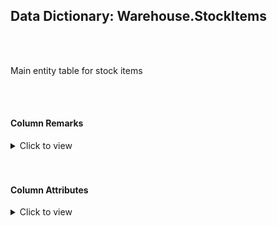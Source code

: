 ## Data Dictionary: Warehouse.StockItems 
 <br /> 
 <br /> 
 Main entity table for stock items 
 <br /> 
 <br /> 
 

####  Column Remarks
 <Details> 
 <Summary>Click to view</Summary> 
 

<br /> 
 | Column | Remarks | 
 |------|------|  
|**StockItemID**| Numeric ID used for reference to a stock item within the database | 
|**StockItemName**| Full name of a stock item (but not a full description) | 
|**SupplierID**| Usual supplier for this stock item | 
|**ColorID**| Color (optional) for this stock item | 
|**UnitPackageID**| Usual package for selling units of this stock item | 
|**OuterPackageID**| Usual package for selling outers of this stock item (ie cartons, boxes, etc.) | 
|**Brand**| Brand for the stock item (if the item is branded) | 
|**Size**| Size of this item (eg: 100mm) | 
|**LeadTimeDays**| Number of days typically taken from order to receipt of this stock item | 
|**QuantityPerOuter**| Quantity of the stock item in an outer package | 
|**IsChillerStock**| Does this stock item need to be in a chiller? | 
|**Barcode**| Barcode for this stock item | 
|**TaxRate**| Tax rate to be applied | 
|**UnitPrice**| Selling price (ex-tax) for one unit of this product | 
|**RecommendedRetailPrice**| Recommended retail price for this stock item | 
|**TypicalWeightPerUnit**| Typical weight for one unit of this product (packaged) | 
|**MarketingComments**| Marketing comments for this stock item (shared outside the organization) | 
|**InternalComments**| Internal comments (not exposed outside organization) | 
|**Photo**| Photo of the product | 
|**CustomFields**| Custom fields added by system users | 
|**Tags**| Advertising tags associated with this stock item (JSON array retrieved from CustomFields) | 
|**SearchDetails**| Combination of columns used by full text search | 
|**LastEditedBy**| Null | 
|**ValidFrom**| Null | 
|**ValidTo**| Null | 
 
 </Details> 
 <br /> 
 <br />  


#### Column Attributes 
 <Details> 
 <Summary>Click to view</Summary>
 

<br /> 
 | Column | ColumnDefault | IsNullable | DataType | CharMaxLength | CharDataLength | NumericPrecision | NumericScale | DatetimePrecision | CharSetName | CollationName |
 |------|------|------|------|------|------|------|------|------|------|------|
 |**StockItemID**| (NEXT VALUE FOR [Sequences].[StockItemID]) | NO | int | Null | Null | 10 | 0 | Null | Null | Null | 
|**StockItemName**| Null | NO | nvarchar | 100 | 200 | Null | Null | Null | UNICODE | Latin1_General_100_CI_AS | 
|**SupplierID**| Null | NO | int | Null | Null | 10 | 0 | Null | Null | Null | 
|**ColorID**| Null | YES | int | Null | Null | 10 | 0 | Null | Null | Null | 
|**UnitPackageID**| Null | NO | int | Null | Null | 10 | 0 | Null | Null | Null | 
|**OuterPackageID**| Null | NO | int | Null | Null | 10 | 0 | Null | Null | Null | 
|**Brand**| Null | YES | nvarchar | 50 | 100 | Null | Null | Null | UNICODE | Latin1_General_100_CI_AS | 
|**Size**| Null | YES | nvarchar | 20 | 40 | Null | Null | Null | UNICODE | Latin1_General_100_CI_AS | 
|**LeadTimeDays**| Null | NO | int | Null | Null | 10 | 0 | Null | Null | Null | 
|**QuantityPerOuter**| Null | NO | int | Null | Null | 10 | 0 | Null | Null | Null | 
|**IsChillerStock**| Null | NO | bit | Null | Null | Null | Null | Null | Null | Null | 
|**Barcode**| Null | YES | nvarchar | 50 | 100 | Null | Null | Null | UNICODE | Latin1_General_100_CI_AS | 
|**TaxRate**| Null | NO | decimal | Null | Null | 18 | 3 | Null | Null | Null | 
|**UnitPrice**| Null | NO | decimal | Null | Null | 18 | 2 | Null | Null | Null | 
|**RecommendedRetailPrice**| Null | YES | decimal | Null | Null | 18 | 2 | Null | Null | Null | 
|**TypicalWeightPerUnit**| Null | NO | decimal | Null | Null | 18 | 3 | Null | Null | Null | 
|**MarketingComments**| Null | YES | nvarchar | -1 | -1 | Null | Null | Null | UNICODE | Latin1_General_100_CI_AS | 
|**InternalComments**| Null | YES | nvarchar | -1 | -1 | Null | Null | Null | UNICODE | Latin1_General_100_CI_AS | 
|**Photo**| Null | YES | varbinary | -1 | -1 | Null | Null | Null | Null | Null | 
|**CustomFields**| Null | YES | nvarchar | -1 | -1 | Null | Null | Null | UNICODE | Latin1_General_100_CI_AS | 
|**Tags**| Null | YES | nvarchar | -1 | -1 | Null | Null | Null | UNICODE | Latin1_General_100_CI_AS | 
|**SearchDetails**| Null | NO | nvarchar | -1 | -1 | Null | Null | Null | UNICODE | Latin1_General_100_CI_AS | 
|**LastEditedBy**| Null | NO | int | Null | Null | 10 | 0 | Null | Null | Null | 
|**ValidFrom**| Null | NO | datetime2 | Null | Null | Null | Null | 7 | Null | Null | 
|**ValidTo**| Null | NO | datetime2 | Null | Null | Null | Null | 7 | Null | Null | 
 
 </Details> 
